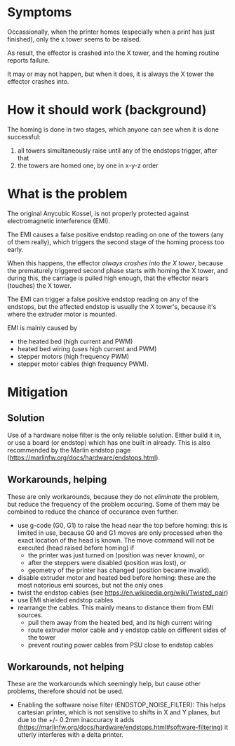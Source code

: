 # Symptoms

Occassionally,
when the printer homes (especially when a print has just finished),
only the x tower seems to be raised.

As result,
the effector is crashed into the X tower,
and the homing routine reports failure.

It may or may not happen, but when it does, it is always the X tower the effector crashes into.

# How it should work (background)

The homing is done in two stages, which anyone can see when it is done successful:

1. all towers simultaneously raise until any of the endstops trigger, after that
1. the towers are homed one, by one in x-y-z order

# What is the problem

The original Anycubic Kossel,
is not properly protected against electromagnetic interference (EMI).

The EMI causes a false positive endstop reading on one of the towers (any of them really),
which triggers the second stage of the homing process too early.

When this happens,
the effector *always crashes into the X tower*,
because the prematurely triggered second phase starts with homing the X tower,
and during this, the carriage is pulled high enough,
that the effector nears (touches) the X tower.

The EMI can trigger a false positive endstop reading on any of the endstops,
but the affected endstop is usually the X tower's,
because it's where the extruder motor is mounted.

EMI is mainly caused by
* the heated bed (high current and PWM)
* heated bed wiring (uses high current and PWM)
* stepper motors (high frequency PWM)
* stepper motor cables (high frequency PWM).

# Mitigation

## Solution

Use of a hardware noise filter is the only reliable solution.
Either build it in, or use a board (or endstop) which has one built in already.
This is also recommended by the Marlin endstop page (https://marlinfw.org/docs/hardware/endstops.html).

## Workarounds, helping

These are only workarounds, because they do not _eliminate_ the problem, but reduce the frequency of the problem occuring. Some of them may be combined to reduce the chance of occurance even further.

* use g-code (G0, G1) to raise the head near the top before homing: this is limited in use, because G0 and G1 moves are only processed when the exact location of the head is known. The move command will not be executed (head raised before homing) if 
  * the printer was just turned on (position was never known), or
  * after the steppers were disabled (position was lost), or
  * geometry of the printer has changed (position became invalid).
* disable extruder motor and heated bed before homing: these are the most notorious emi sources, but not the only ones
* twist the endstop cables (see https://en.wikipedia.org/wiki/Twisted_pair)
* use EMI shielded endstop cables 
* rearrange the cables. This mainly means to distance them from EMI sources.
  * pull them away from the heated bed, and its high current wiring
  * route extruder motor cable and y endstop cable on different sides of the tower
  * prevent routing power cables from PSU close to endstop cables

## Workarounds, not helping

These are the workarounds which seemingly help, but cause other problems, therefore should not be used.

* Enabling the software noise filter (ENDSTOP_NOISE_FILTER): This helps cartesian printer, which is not sensitive to shifts in X and Y planes, but due to the +/- 0.2mm inaccuracy it adds (https://marlinfw.org/docs/hardware/endstops.html#software-filtering) it utterly interferes with a delta printer.
